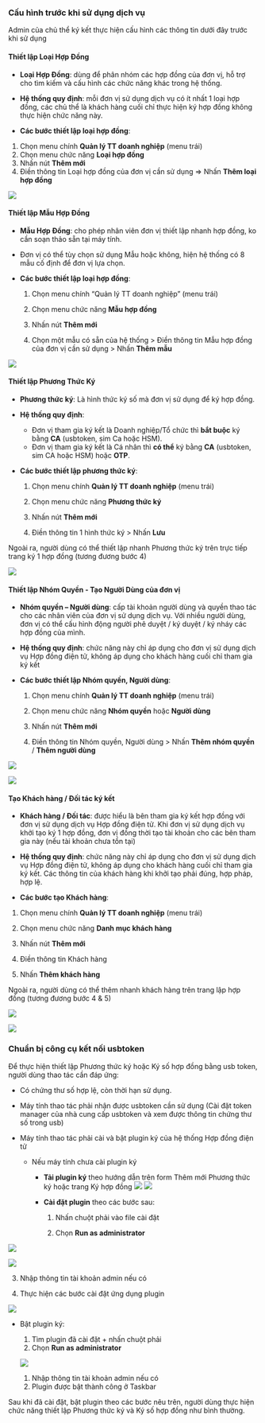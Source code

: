 ### Cấu hình trước khi sử dụng dịch vụ
Admin của chủ thể ký kết thực hiện cấu hình các thông tin dưới đây trước khi sử dụng

#### Thiết lập Loại Hợp Đồng 

- **Loại Hợp Đồng**: dùng để phân nhóm các hợp đồng của đơn vị, hỗ trợ cho tìm kiếm và cấu hình các chức năng khác trong hệ thống.

- **Hệ thống quy định**: mỗi đơn vị sử dụng dịch vụ có ít nhất 1 loại hợp đồng, các chủ thể là khách hàng cuối chỉ thực hiện ký hợp đồng không thực hiện chức năng này.

- **Các bước thiết lập loại hợp đồng**: 
1. Chọn menu chính **Quản lý TT doanh nghiệp** (menu trái)
2. Chọn menu chức năng **Loại hợp đồng**
3. Nhấn nút **Thêm mới**
4. Điền thông tin Loại hợp đồng của đơn vị cần sử dụng => Nhấn **Thêm loại hợp đồng**

![](picture\PIC_SME_Vcontract_ThemMoiLoaiHopDong.png)

#### Thiết lập Mẫu Hợp Đồng 

- **Mẫu Hợp Đồng**: cho phép nhân viên đơn vị thiết lập nhanh hợp đồng, ko cần soạn thảo sẵn tại máy tính.

- Đơn vị có thể tùy chọn sử dụng Mẫu hoặc không, hiện hệ thống có 8 mẫu cố định để đơn vị lựa chọn.

- **Các bước thiết lập loại hợp đồng**:
  1. Chọn menu chính “Quản lý TT doanh nghiệp” (menu trái)
  
  2. Chọn menu chức năng **Mẫu hợp đồng**
  
  3. Nhấn nút **Thêm mới**
  
  4. Chọn một mẫu có sẵn của hệ thống > Điền thông tin Mẫu hợp đồng của đơn vị cần sử dụng > Nhấn **Thêm mẫu**

![](picture\PIC_SME_Vcontract_ThietLapMauHopDong.png)
#### **Thiết lập Phương Thức Ký**

- **Phương thức ký**: Là hình thức ký số mà đơn vị sử dụng để ký hợp đồng.

- **Hệ thống quy định**: 
  - Đơn vị tham gia ký kết là Doanh nghiệp/Tổ chức  thì **bắt buộc** ký bằng **CA** (usbtoken, sim Ca hoặc HSM).
  - Đơn vị tham gia ký kết là Cá nhân thì **có thể** ký bằng **CA** (usbtoken, sim CA hoặc HSM) hoặc **OTP**.
  
- **Các bước thiết lập phương thức ký**:
  1. Chọn menu chính **Quản lý TT doanh nghiệp** (menu trái)
  
  2. Chọn menu chức năng **Phương thức ký**
  
  3. Nhấn nút **Thêm mới**
  
  4. Điền thông tin 1 hình thức ký > Nhấn **Lưu**

Ngoài ra, người dùng có thể thiết lập nhanh Phương thức ký trên trực tiếp trang ký 1 hợp đồng (tương đương bước 4)

![](picture\PIC_SME_Vcontract_ThietLapPhuongThucKy.png)
#### **Thiết lập Nhóm Quyền - Tạo Người Dùng của đơn vị**

- **Nhóm quyền – Người dùng**: cấp tài khoản người dùng và quyền thao tác cho các nhân viên của đơn vị sử dụng dịch vụ. Với nhiều người dùng, đơn vị có thể cấu hình động người phê duyệt / ký duyệt / ký nháy các hợp đồng của mình.

- **Hệ thống quy định**: chức năng này chỉ áp dụng cho đơn vị sử dụng dịch vụ Hợp đồng điện tử, không áp dụng cho khách hàng cuối chỉ tham gia ký kết

- **Các bước thiết lập Nhóm quyền, Người dùng**:
  1. Chọn menu chính **Quản lý TT doanh nghiệp** (menu trái)
  
  2. Chọn menu chức năng **Nhóm quyền** hoặc **Người dùng**
  
  3. Nhấn nút **Thêm mới**
  
  4. Điền thông tin Nhóm quyền, Người dùng > Nhấn **Thêm nhóm quyền** / **Thêm người dùng**

![](picture\PIC_SME_Vcontract_ThietLapNhomQuyen.png)

![](picture\PIC_SME_Vcontract_ThemNguoiDung.png)

#### **Tạo Khách hàng / Đối tác ký kết**

- **Khách hàng / Đối tác**: được hiểu là bên tham gia ký kết hợp đồng với đơn vị sử dụng dịch vụ Hợp đồng điện tử. Khi đơn vị sử dụng dịch vụ khởi tạo ký 1 hợp đồng, đơn vị đồng thời tạo tài khoản cho các bên tham gia này (nếu tài khoản chưa tồn tại)

- **Hệ thống quy định**: chức năng này chỉ áp dụng cho đơn vị sử dụng dịch vụ Hợp đồng điện tử, không áp dụng cho khách hàng cuối chỉ tham gia ký kết. Các thông tin của khách hàng khi khởi tạo phải đúng, hợp pháp, hợp lệ.

- **Các bước tạo Khách hàng**:
1. Chọn menu chính **Quản lý TT doanh nghiệp** (menu trái)
2. Chọn menu chức năng **Danh mục khách hàng**
3.  Nhấn nút **Thêm mới**
  
4. Điền thông tin Khách hàng
5.  Nhấn **Thêm khách hàng**

Ngoài ra, người dùng có thể thêm nhanh khách hàng trên trang lập hợp đồng (tương đương bước 4 & 5)

![](picture\PIC_SME_Vcontract_ThemMoiKhachHang1.png)

![](picture\PIC_SME_Vcontract_ThemMoiKhachHang2.png)
### **Chuẩn bị công cụ kết nối usbtoken**
Để thực hiện thiết lập Phương thức ký hoặc Ký số hợp đồng bằng usb token, người dùng thao tác cần đáp ứng:

- Có chứng thư số hợp lệ, còn thời hạn sử dụng.

- Máy tính thao tác phải nhận được usbtoken cần sử dụng (Cài đặt token manager của nhà cung cấp usbtoken và xem được thông tin chứng thư số trong usb)

- Máy tính thao tác phải cài và bật plugin ký của hệ thống Hợp đồng điện tử
  - Nếu máy tính chưa cài plugin ký
    - **Tải plugin ký** theo hướng dẫn trên form Thêm mới Phương thức ký hoặc trang Ký hợp đồng
      ![](picture\PIC_SME_Vcontract_TaiPluginKy.png)
      ![](picture\PIC_SME_Vcontract_TaiPluginKy2.png)
    
    - **Cài đặt plugin** theo các bước sau:
      1. Nhấn chuột phải vào file cài đặt
      
      2. Chọn **Run as administrator**
      
         

![](picture\PIC_SME_Vcontract_CaiDatPlugin1.png)

![](picture\PIC_SME_Vcontract_CaiDatplugin2.png)

3. Nhập thông tin tài khoản admin nếu có

4. Thực hiện các bước cài đặt ứng dụng plugin

![](picture\PIC_SME_Vcontract_CaiDatPlugin3.png)

- Bật plugin ký:
  1. Tìm plugin đã cài đặt + nhấn chuột phải 
  2.  Chọn  **Run as administrator**
  
  ![](picture\PIC_SME_Vcontract_BatPlugin.png)
  
  
  
  1. Nhập thông tin tài khoản admin nếu có
  2. Plugin được bật thành công ở Taskbar

Sau khi đã cài đặt, bật plugin theo các bước nêu trên, người dùng thực hiện chức năng thiết lập Phương thức ký và Ký số hợp đồng như bình thường.

